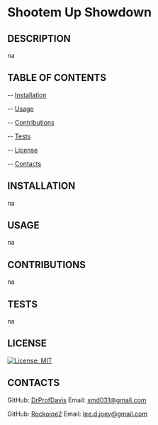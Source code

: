 # Shootem Up Showdown

  ## DESCRIPTION
  na

  ## TABLE OF CONTENTS
  -- [Installation](#installation)

  -- [Usage](#usage)

  -- [Contributions](#contributions)

  -- [Tests](#tests)

  -- [License](#license)

  -- [Contacts](#contacts)

  ## INSTALLATION
  na

  ## USAGE
  na

  ## CONTRIBUTIONS
  na

  ## TESTS
  na

  ## LICENSE 
  [![License: MIT](https://img.shields.io/badge/License-MIT-yellow.svg)](https://opensource.org/licenses/MIT)

  ## CONTACTS
  GitHub: [DrProfDavis](https://github.com/DrProfDavis)
  Email: [smd031@gmail.com](mailto:smd031@gmail.com)

  GitHub: [Rockojoe2](https://github.com/rockojoe2)
  Email: [lee.d.joey@gmail.com](mailto:lee.d.joey@gmail.com)

